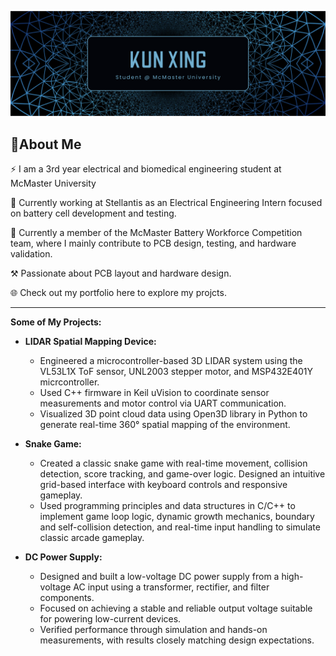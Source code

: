 ![Banner Image](https://github.com/xingk8/xingk8/blob/main/images/Screenshot%202025-05-06%20at%209.33.09%20PM.png)
## 👋About Me

<p>⚡️  I am a 3rd year electrical and biomedical engineering student at McMaster University </p>
<p>🚙  Currently working at Stellantis as an Electrical Engineering Intern focused on battery cell development and testing. </p>
<p>🏁  Currently a member of the McMaster Battery Workforce Competition team, where I mainly contribute to PCB design, testing, and hardware validation. </p>
<p>⚒️ Passionate about PCB layout and hardware design. </p>
<p>🌐 Check out my portfolio here to explore my projcts. </p>

------------------------------------------------------------------------------------------------------

**Some of My Projects:**
<br>

-  **LIDAR Spatial Mapping Device:**
    - Engineered a microcontroller-based 3D LIDAR system using the VL53L1X ToF sensor, UNL2003 stepper motor, and MSP432E401Y micrcontroller.
    - Used C++ firmware in Keil uVision to coordinate sensor measurements and motor control via UART communication.
    - Visualized 3D point cloud data using Open3D library in Python to generate real-time 360° spatial mapping of the environment.

-  **Snake Game:**
    - Created a classic snake game with real-time movement, collision detection, score tracking, and game-over logic. Designed an intuitive grid-based interface with keyboard controls and responsive gameplay.
    - Used programming principles and data structures in C/C++ to implement game loop logic, dynamic growth mechanics, boundary and self-collision detection, and real-time input handling to simulate classic arcade gameplay.

-  **DC Power Supply:**
   - Designed and built a low-voltage DC power supply from a high-voltage AC input using a transformer, rectifier, and filter components.
   - Focused on achieving a stable and reliable output voltage suitable for powering low-current devices.
   - Verified performance through simulation and hands-on measurements, with results closely matching design expectations.
